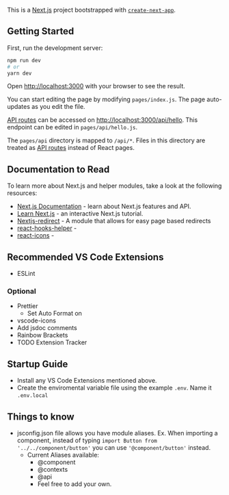 This is a [Next.js](https://nextjs.org/) project bootstrapped with [`create-next-app`](https://github.com/vercel/next.js/tree/canary/packages/create-next-app).

## Getting Started

First, run the development server:

```bash
npm run dev
# or
yarn dev
```

Open [http://localhost:3000](http://localhost:3000) with your browser to see the result.

You can start editing the page by modifying `pages/index.js`. The page auto-updates as you edit the file.

[API routes](https://nextjs.org/docs/api-routes/introduction) can be accessed on [http://localhost:3000/api/hello](http://localhost:3000/api/hello). This endpoint can be edited in `pages/api/hello.js`.

The `pages/api` directory is mapped to `/api/*`. Files in this directory are treated as [API routes](https://nextjs.org/docs/api-routes/introduction) instead of React pages.

## Documentation to Read

To learn more about Next.js and helper modules, take a look at the following resources:

-   [Next.js Documentation](https://nextjs.org/docs) - learn about Next.js features and API.
-   [Learn Next.js](https://nextjs.org/learn) - an interactive Next.js tutorial.
-   [Nextjs-redirect](https://www.npmjs.com/package/nextjs-redirect) - A module that allows for easy page based redirects
-   [react-hooks-helper]() -
-   [react-icons]() -

## Recommended VS Code Extensions

-   ESLint

### Optional

-   Prettier
    -   Set Auto Format on
-   vscode-icons
-   Add jsdoc comments
-   Rainbow Brackets
-   TODO Extension Tracker

## Startup Guide

-   Install any VS Code Extensions mentioned above.
-   Create the enviromental variable file using the example `.env`. Name it `.env.local`

## Things to know

-   jsconfig.json file allows you have module aliases. Ex. When importing a component, instead of typing `import Button from '../../component/button'` you can use `'@component/button'` instead.
    -   Current Aliases available:
        -   @component
        -   @contexts
        -   @api
        -   Feel free to add your own.

